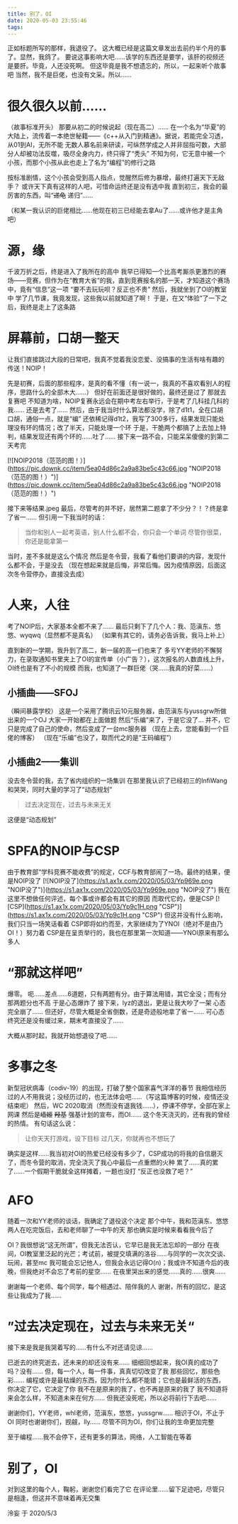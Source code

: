 ```yaml
---
title: 别了，OI
date: 2020-05-03 23:55:46
tags:
---
```


正如标题所写的那样，我退役了。
这大概已经是这篇文章发出去前约半个月的事了。显然，我鸽了。
要说这事影响大吧……该学的东西还是要学，该肝的视频还是要肝。毕竟，人还没死啊。
但这毕竟是我不想遗忘的，所以，一起来听个故事吧
当然，我不是巨佬，也没有文采。所以……

# 很久很久以前……
（故事标准开头）
那要从初二的时候说起（现在高二）……
在一个名为“华夏”的大陆上，流传着一本绝世秘籍——《c++从入门到精通》。据说，若能完全习透，从01到AI，无所不能
无数人慕名前来研读，可纵然学成之人并非屈指可数，大部分人却被功法反噬，吸尽全身内力，终只得了“秃头”
不知为何，它无意中被一个小孩，而那个小孩从此也走上了名为“编程”的修行之路

按标准剧情，这个小孩会受到高人指点，觉醒然后修为暴增，最终打遍天下无敌手？
或许天下真有这样的人吧，可惜命运终还是没有选中我
直到初三，我会的最厉害的东西，叫“~~递龟~~ 递归”……

（和某一我认识的巨佬相比……他现在初三已经能去拿Au了……或许他才是主角吧）

# 源，缘
千波万折之后，终是进入了我所在的高中
我早已得知一个比高考厮杀更激烈的赛场——竞赛，但作为在“教育大省”的我，直到竞赛报名的那一天，才知道这个赛场中，竟有“信息”这一项
“要不去玩玩呗？反正也不贵”
然后，我就坐到了OI的教室中
学了几节课，我竟发现，这些我以前就知道了啊！
于是，在又“体验”了一下之后，我终是走上了这条路

# 屏幕前，口胡一整天
让我们直接跳过大段的日常吧，我真不觉着我没恋爱、没搞事的生活有啥有趣的
传送！NOIP！

先是初赛，后面的那些程序，是真的看不懂（有一说一，我真的不喜欢看别人的程序，思路什么的全部木大……）
但好在前面还是很好做的，最终还是过了
那就去复赛吧
不知道为啥，NOIP复赛永远会在期中考左右举行，于是考了几科挂几科的我……
还是去考了……
然后，由于我当时什么算法都没学，除了d1t1，全在口胡
口胡，通俗一点，就是“编”
还依稀记得d1t2，我写了300多行，结果发现只能处理没有环的情况；改了半天，只能处理一个环
于是，干脆两个都搞了上去加上特判，结果发现还有两个环的……吐了……
接下来一路不会，只能呆呆傻傻的到第二天考完

[![NOIP2018（范范的图！）](https://pic.downk.cc/item/5ea04d86c2a9a83be5c43c66.jpg \"NOIP2018（范范的图！）\")](https://pic.downk.cc/item/5ea04d86c2a9a83be5c43c66.jpg \"NOIP2018（范范的图！）\")

接下来等结果.jpeg
最后，尽管考的并不好，居然第二题拿了不少分？！？终是拿了省一……
但引用一下我当时的话：
> 当你和别人一起考英语，别人什么都不会，你只会一个单词
> 尽管你很菜，你还是能拿第一

当时，差不多就是这么个情况
然后是冬令营，我看了看他们要讲的内容，发现什么都不会，于是没去
（现在想起来就是后悔，非常后悔。因为疫情原因，后面这次冬令营停办，直接没去成）

# 人来，人往
考了NOIP后，大家基本全都不来了……
最后只剩下了几个人：我、范滇东、悠悠、wyqwq（显然都不是真名）
（如果有其它的，请务必告诉我，我马上补上）

直到新的一学期，我升到了高二，新一届的高一们也来了
多亏YY老师的不懈努力，在录取通知书里夹上了OI的宣传单（小广告？），这次报名的人数直线上升，OI终也是有了不小的规模
而我，也知道了一群巨佬（哭……我真的好菜……）

## 小插曲——SFOJ
（瞬间暴露学校）
这是一个采用了腾讯云10元服务器，由范滇东与yussgrw所做出来的一个OJ
大家一开始都在上面做题
然后“乐编”来了，于是它没了…
并不，它只是完成了自己的使命，然后变成了一台mc服务器
（现在上去，您能看到一个巨佬的博客）
（现在“乐编”也没了，取而代之的是“王码编程”）

## 小插曲2——集训
没去冬令营的我，去了省内组织的一场集训
在那里我认识了已经初三的InfiWang和哭哭，同时大量的学习了“动态规划”
> 过去决定现在，过去与未来无关

这便是“动态规划”

# SPFA的NOIP与CSP
由于教育部“学科竞赛不能收费”的规定，CCF与教育部闹了一场。最终的结果，便是NOIP没了
[![NOIP没了](https://s1.ax1x.com/2020/05/03/Yp969e.png \"NOIP没了\")](https://s1.ax1x.com/2020/05/03/Yp969e.png \"NOIP没了\")
我在这里不想做任何评述，每个事或许都会有其它的原因
而取代它的，便是CSP
[![CSP](https://s1.ax1x.com/2020/05/03/Yp9c1H.png \"CSP\")](https://s1.ax1x.com/2020/05/03/Yp9c1H.png \"CSP\")
但这并没有什么影响，我们只当一场笑话看着
CSP即将如约而至，大家继续为了YNOI（绝对不是由乃OI！）努力着
CSP是在呈贡举行的，我也在那里第一次知道——YNOI原来有那么多人

# “那就这样吧”
爆零。
呃……差点……6道题，只有两题有分。由于算法用错，其它全没；而有分那两题分也不高
于是心态爆炸了
接下来，lyz的退出，更是让我大吵了一架
心态完全崩了……
但还好，尽管大概是全省倒数，还是奇迹般地拿了省一……
可心态终究还是没有缓过来，期末考直接没了……

大概从那时起，我就开始想退役了吧……

# 多事之冬
新型冠状病毒（codiv-19）的出现，打破了整个国家喜气洋洋的春节
我相信经历过的人不用我说；没经历过的，也无法体会吧……（写这篇博客的时候，疫情还没结束呢）
然后，WC 2020取消（然而没有退我钱……），停课不停学，全部在家上网课
然后是~~墙姬~~ ~~羟基~~ 强基计划的宣布，而OI……
这个冬天浇灭的，还有我的曾经的热情。
有句话这么说：
> 让你天天打游戏，设下目标
> 过几天，你就再也不想玩了

确实是这样……我当初对OI的热爱已经没有多少了，CSP成功的将我的自信磨灭了，而冬令营的取消，完全浇灭了我心中最后一点重燃的火种
累了……真的累了……一个假期干脆就全这样摊着，一题也没打
“反正也没救了吧？”

# AFO
随着一次和YY老师的谈话，我确定了退役这个决定
那个中午，我和范滇东、悠悠两人在吃完饭后，去和老师聊了一中午的天
那也确实是时候来看看我今后了

OI？我很想说“这无所谓”，但我无法否认，它早已是我无法忘却的一部分
在夜间，OI教室里泛起的光芒；考试前，被提交填满的洛谷……与同学的一次次交谈、玩闹，甚至mc
我可能会忘记他人，但我会永远记得O(n)；我或许不知道今后的夜晚，但我绝对不会忘了考前的星空……
在夜里哭出来的感觉……真的……很爽……

谢谢每一个老师、每个同学，每个相遇过、陪伴我的人
谢谢，所有的回忆，是这些让我成为了我……

# ”过去决定现在，过去与未来无关“
接下来是我是我哭着写的……有什么不对还请见谅……

已逝去的终究逝去，还未来的却还没有来……
细细回想起来，我OI真的成功了吗？没有……
但，每一个人，每一件事，真真切切改变了我
那些回忆，那些色彩……
编程或许是最枯燥的东西，因为你什么都不能错；它也是最鲜活的东西，你决定了它，它决定了你
我不在是原来的我了，也不再是原来的我了
我不知道将来会怎么样，不知道未来在何方……
但我还没死呢，所以必将前行下去吧……

谢谢你们，YY老师，whl老师，范滇东，悠悠，yussgrw……
相识于OI，不止于OI
同时也谢谢你们，觊觎，lly……
尽管不同为OI，你们让我的生命更加完整

至于编程……我不会停下，还有更多的算法，网络，人工智能在等着

# 别了，OI

对到这里的每个人，鞠躬，谢谢您们看完了它
在评论里……留下足迹吧，尽管只是相逢，但这并不意味着再无交集

泠妄 于 2020/5/3